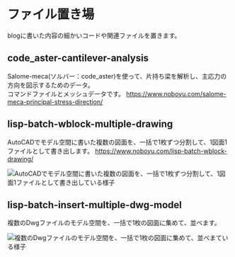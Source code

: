 # ファイル置き場
blogに書いた内容の細かいコードや関連ファイルを置きます。

## code_aster-cantilever-analysis
Salome-meca(ソルバー：code_aster)を使って、片持ち梁を解析し、主応力の方向を図示するためのデータ。  
コマンドファイルとメッシュデータです。
https://www.noboyu.com/salome-meca-principal-stress-direction/

## lisp-batch-wblock-multiple-drawing
AutoCADでモデル空間に書いた複数の図面を、一括で1枚ずつ分割して、1図面1ファイルとして書き出します。
https://www.noboyu.com/lisp-batch-wblock-drawing/

![AutoCADでモデル空間に書いた複数の図面を、一括で1枚ずつ分割して、1図面1ファイルとして書き出している様子](https://www.noboyu.com/wp-content/uploads/2022/12/batch-wblock-lisp-demo.gif) 

## lisp-batch-insert-multiple-dwg-model
複数のDwgファイルのモデル空間を、一括で1枚の図面に集めて、並べます。

![複数のDwgファイルのモデル空間を、一括で1枚の図面に集めて、並べまている様子](https://www.noboyu.com/wp-content/uploads/2023/01/batch-insert-demo.gif)

